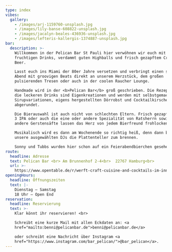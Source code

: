 ```yaml
---
type: index
vibes:
  gallery:
    - /images/arj-1159760-unsplash.jpg
    - /images/lily-banse-608822-unsplash.jpg
    - /images/jacalyn-beales-436936-unsplash.jpg
    - /images/lefteris-kallergis-1374887-unsplash.jpg
bar:
  description: >-
    Willkommen in der Pelican Bar St Pauli hier verwöhnen wir euch mit
    fruchtigen Drinks, verdammt guten Highballs und frisch gezapftem Craft
    Beer. 

    Lasst euch ins Miami der 80er Jahre versetzen und verbringt einen smoothen
    Abend mit groovigen Beats direkt an unserem Herzstück, dem großen
    pulsierenden Tresen oder auch in der coolen Raucher Lounge. 

    Handmade wird in der <b>Pelican Bar</b> groß geschrieben. Die Rezepturen für
    die leckeren Drinks sind Eigenkreationen und werden mit selbstgemachten
    Sirupvariationen, eigens hergestellten Dörrobst und Cocktailkirschen
    abgerundet.

    Die Bierauswahl ist auch nicht von schlechten Eltern. Frisch gezapftes Simco
    3 IPA oder auch die eine oder andere Spezialität von Ratsherrn sowie viele
    andere Gerstensäfte lassen das Herz von jedem Bierfreund frohlocken.

    Musikalisch wird es dann am Wochenende so richtig heiß, denn dann bringen
    unsere ausgewählten DJs die Plattenteller zum brennen.

    Sonny und Tubbs wurden hier schon auf ein Feierabendbierchen gesehen!
route:
  headline: Adresse
  text: Pelican Bar <br> Am Brunnenhof 2-4<br>  22767 Hamburg<br>
  url: >-
    https://www.opentable.de/r/werft-craft-cuisine-and-cocktails-im-innside-by-melia-hamburg-reservations-hamburg?restref=138102&lang=de-DE
openingHours:
  headline: Öffnungszeiten
  text: |-
    Dienstag – Samstag
    18 Uhr – Open End
reservation:
  headline: Reservierung
  text: >-
    Klar könnt ihr reservieren! <br>

    Schreibt eine kurze Mail mit allen Eckdaten an: <a
    href="mailto:benni@pelicanbar.de">benni@pelicanbar.de</a>

    oder schreibt eine Nachricht über Instagram <a
    href="https://www.instagram.com/bar_pelican/">@bar_pelican</a>.
---
```

